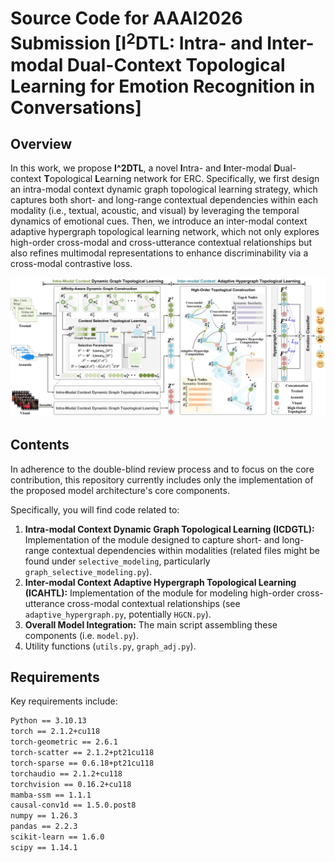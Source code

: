 # Source Code for AAAI2026 Submission [I$^2$DTL: Intra- and Inter-modal Dual-Context Topological Learning for Emotion Recognition in Conversations]

## Overview

In this work, we propose **I^2DTL**, a novel **I**ntra- and **I**nter-modal **D**ual-context **T**opological **L**earning network for ERC. Specifically, we first design an intra-modal context dynamic graph topological learning strategy, which captures both short- and long-range contextual dependencies within each modality (i.e., textual, acoustic, and visual) by leveraging the temporal dynamics of emotional cues. Then, we introduce an inter-modal context adaptive hypergraph topological learning network, which not only explores high-order cross-modal and cross-utterance contextual relationships but also refines multimodal representations to enhance discriminability via a cross-modal contrastive loss. 

<div align="center">
    <p>
    <img src="./I2DTL.jpg" alt="I2DTL pipeline" style="weight: 350px;">
    </p>
    

</div>

## Contents

In adherence to the double-blind review process and to focus on the core contribution, this repository currently includes only the implementation of the proposed model architecture's core components.

Specifically, you will find code related to:

1.  **Intra-modal Context Dynamic Graph Topological Learning (ICDGTL):** Implementation of the module designed to capture short- and long-range contextual dependencies within modalities (related files might be found under `selective_modeling`, particularly `graph_selective_modeling.py`).
2.  **Inter-modal Context Adaptive Hypergraph Topological Learning (ICAHTL):** Implementation of the module for modeling high-order cross-utterance cross-modal contextual relationships (see `adaptive_hypergraph.py`, potentially `HGCN.py`).
3.  **Overall Model Integration:** The main script assembling these components (i.e. `model.py`).
4.  Utility functions (`utils.py`, `graph_adj.py`).

## Requirements

Key requirements include:
```bash
Python == 3.10.13
torch == 2.1.2+cu118
torch-geometric == 2.6.1
torch-scatter == 2.1.2+pt21cu118       
torch-sparse == 0.6.18+pt21cu118      
torchaudio == 2.1.2+cu118           
torchvision == 0.16.2+cu118  
mamba-ssm == 1.1.1
causal-conv1d == 1.5.0.post8              
numpy == 1.26.3  
pandas == 2.2.3 
scikit-learn == 1.6.0 
scipy == 1.14.1
```

